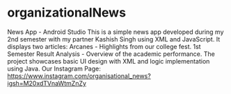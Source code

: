 # organizationalNews
News App - Android Studio This is a simple news app developed during my 2nd semester with my partner Kashish Singh using XML and JavaScript. It displays two articles: Arcanes - Highlights from our college fest. 1st Semester Result Analysis - Overview of the academic performance. The project showcases basic UI design with XML and logic implementation using Java. Our Instagram Page: https://www.instagram.com/organisational_news?igsh=M20xdTVnaWtmZnZy
